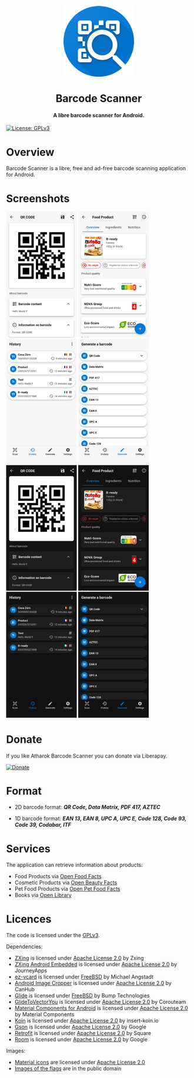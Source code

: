 <div align="center"><img src="images/logo/logo.png" width="192" /></div>

# <div align="center">Barcode Scanner</div>

<div align="center"><h4>A libre barcode scanner for Android.</h4></div>

[![License: GPLv3](https://img.shields.io/badge/License-GPLv3-blue)](https://www.gnu.org/licenses/gpl-3.0)

# Overview

Barcode Scanner is a libre, free and ad-free barcode scanning application for Android.

# Screenshots

<img src="images/screenshots/light_qr.png" width="192" />
<img src="images/screenshots/light_food_product_01.png" width="192" />
<img src="images/screenshots/light_history.png" width="192" />
<img src="images/screenshots/light_create.png" width="192" />
<img src="images/screenshots/dark_qr.png" width="192" />
<img src="images/screenshots/dark_food_product_01.png" width="192" />
<img src="images/screenshots/dark_history.png" width="192" />
<img src="images/screenshots/dark_create.png" width="192" />

# Donate

If you like Atharok Barcode Scanner you can donate via Liberapay.

[![Donate](https://liberapay.com/assets/widgets/donate.svg)](https://liberapay.com/Atharok/donate)

# Format

- 2D barcode format:
***QR Code, Data Matrix, PDF 417, AZTEC***

- 1D barcode format:
***EAN  13, EAN 8, UPC A, UPC E, Code 128, Code 93, Code 39, Codabar, ITF***

# Services

The application can retrieve information about products:

- Food Products via [Open Food Facts](https://world.openfoodfacts.org/)
- Cosmetic Products via [Open Beauty Facts](https://world.openbeautyfacts.org/)
- Pet Food Products via [Open Pet Food Facts](https://world.openpetfoodfacts.org/)
- Books via [Open Library](https://openlibrary.org/)

# Licences

The code is licensed under the [GPLv3](https://www.gnu.org/licenses/gpl-3.0).

Dependencies:

- [ZXing](https://github.com/zxing/zxing) is licensed under [Apache License 2.0](https://www.apache.org/licenses/LICENSE-2.0) by Zxing
- [ZXing Android Embedded](https://github.com/journeyapps/zxing-android-embedded) is licensed under [Apache License 2.0](https://www.apache.org/licenses/LICENSE-2.0) by JourneyApps
- [ez-vcard](https://github.com/mangstadt/ez-vcard) is licensed under [FreeBSD](https://www.freebsd.org/copyright/freebsd-license/) by Michael Angstadt
- [Android Image Cropper](https://github.com/CanHub/Android-Image-Cropper) is licensed under [Apache License 2.0](https://www.apache.org/licenses/LICENSE-2.0) by CanHub
- [Glide](https://github.com/bumptech/glide) is licensed under [FreeBSD](https://www.freebsd.org/copyright/freebsd-license/) by Bump Technologies
- [GlideToVectorYou](https://github.com/corouteam/GlideToVectorYou) is licensed under [Apache License 2.0](https://www.apache.org/licenses/LICENSE-2.0) by Corouteam
- [Material Components for Android](https://github.com/material-components/material-components-android) is licensed under [Apache License 2.0](https://www.apache.org/licenses/LICENSE-2.0) by Material Components
- [Koin](https://github.com/InsertKoinIO/koin) is licensed under [Apache License 2.0](https://www.apache.org/licenses/LICENSE-2.0) by insert-koin.io
- [Gson](https://github.com/google/gson) is licensed under [Apache License 2.0](https://www.apache.org/licenses/LICENSE-2.0) by Google
- [Retrofit](https://github.com/square/retrofit) is licensed under [Apache License 2.0](https://www.apache.org/licenses/LICENSE-2.0) by Square
- [Room](https://android.googlesource.com/platform/frameworks/support/+/refs/heads/androidx-main/room) is licensed under [Apache License 2.0](https://www.apache.org/licenses/LICENSE-2.0) by Google

Images:

- [Material icons](https://fonts.google.com/icons) are licensed under [Apache License 2.0](https://www.apache.org/licenses/LICENSE-2.0)
- [Images of the flags](https://www.drapeauxdespays.fr) are in the public domain
